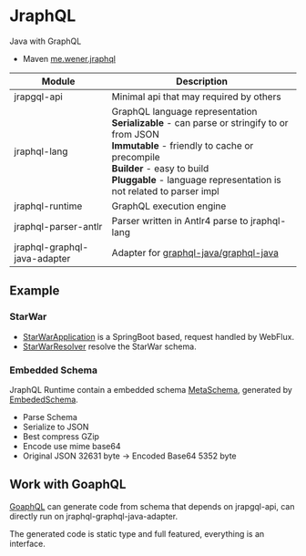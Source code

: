 # JraphQL
Java with GraphQL

* Maven [me.wener.jraphql](https://search.maven.org/#search%7Cga%7C1%7Cg%3A%22me.wener.jraphql%22)

Module | Description
-------|-----------
jrapgql-api | Minimal api that may required by others
jraphql-lang | GraphQL language representation<br> __Serializable__ - can parse or stringify to or from JSON<br> __Immutable__ - friendly to cache or precompile<br> __Builder__ - easy to build<br> __Pluggable__ - language representation is not related to parser impl
jraphql-runtime | GraphQL execution engine
jraphql-parser-antlr | Parser written in Antlr4 parse to jraphql-lang
jraphql-graphql-java-adapter | Adapter for [graphql-java/graphql-java](https://github.com/graphql-java/graphql-java)

## Example

### StarWar

* [StarWarApplication](./jraphql-runtime/src/test/java/me/wener/jraphql/example/StarWarApplication.java) is a SpringBoot based, request handled by WebFlux.
* [StarWarResolver](./jraphql-runtime/src/test/java/me/wener/jraphql/example/StarWarResolver.java) resolve the StarWar schema. 

### Embedded Schema

JraphQL Runtime contain a embedded schema [MetaSchema](./jraphql-runtime/src/main/java/me/wener/jraphql/schema/MetaSchema.java), generated by [EmbededSchema](./jraphql-runtime/src/test/java/me/wener/jraphql/example/EmbededSchema.java).   

* Parse Schema
* Serialize to JSON
* Best compress GZip
* Encode use mime base64
* Original JSON 32631 byte -> Encoded Base64 5352 byte

## Work with GoaphQL
[GoaphQL](https://github.com/wenerme/goaphql) can generate code from schema that depends on jrapgql-api, can directly run on jraphql-graphql-java-adapter.  

The generated code is static type and full featured, everything is an interface.
